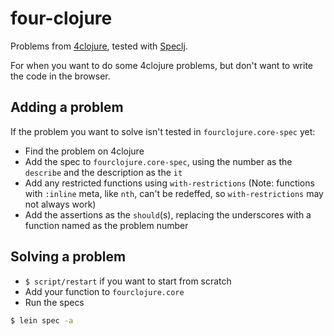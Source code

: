 # four-clojure

Problems from [4clojure](https://www.4clojure.com/), tested with [Speclj](http://speclj.com/).

For when you want to do some 4clojure problems, but don't want to write the code in the browser.

## Adding a problem

If the problem you want to solve isn't tested in ```fourclojure.core-spec``` yet:

* Find the problem on 4clojure
* Add the spec to ```fourclojure.core-spec```, using the number as the ```describe```
  and the description as the ```it```
* Add any restricted functions using ```with-restrictions```
  (Note: functions with ```:inline``` meta, like ```nth```, can't be redeffed, so ```with-restrictions``` may not always work)
* Add the assertions as the ```should```(s), replacing the underscores with a function named as the problem number

## Solving a problem

* ```$ script/restart``` if you want to start from scratch
* Add your function to ```fourclojure.core```
* Run the specs

```bash
$ lein spec -a
```

